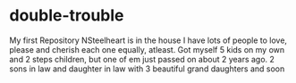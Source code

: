 # double-trouble
My first Repository
NSteelheart is in the house
I have lots of people to love, please and cherish each one equally, atleast.
Got myself 5 kids on my own and 2 steps children, but one of em just passed on about 2 years ago.
2 sons in law and daughter in law with 3 beautiful grand daughters and soon
